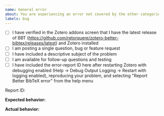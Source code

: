 ```yaml
---
name: General error
about: You are experiencing an error not covered by the other categories
labels: bug
---
```


- [ ] I have verified in the Zotero addons screen that I have the latest release of BBT (https://github.com/retorquere/zotero-better-bibtex/releases/latest) and Zotero installed
- [ ] I am posting a single question, bug or feature request
- [ ] I have included a descriptive subject of the problem
- [ ] I am available for follow-up questions and testing
- [ ] I have included the error-report ID here after restarting Zotero with debugging enabled (Help -> Debug Output Logging -> Restart with logging enabled), reproducing your problem, and selecting "Report Better BibTeX error" from the help menu

Report ID:

**Expected behavior:**

**Actual behavior:**
